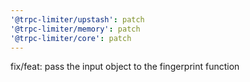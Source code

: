 ```yaml
---
'@trpc-limiter/upstash': patch
'@trpc-limiter/memory': patch
'@trpc-limiter/core': patch
---
```


fix/feat: pass the input object to the fingerprint function
